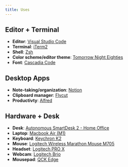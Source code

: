 ```yaml
---
title: Uses
---
```


## Editor + Terminal

- **Editor**: [Visual Studio Code](https://code.visualstudio.com/)
- **Terminal**: [iTerm2](https://iterm2.com/)
- **Shell**: [Zsh](https://ohmyz.sh/)
- **Color scheme/editor theme**: [Tomorrow Night Eighties](https://github.com/chriskempson/tomorrow-theme#tomorrow-night-eighties)
- **Font**: [Cascadia Code](https://github.com/microsoft/cascadia-code)

## Desktop Apps

- **Note-taking/organization**: [Notion](https://www.notion.so/)
- **Clipboard manager**: [Flycut](https://github.com/TermiT/Flycut)
- **Productivty**: [Alfred](https://www.alfredapp.com/)

## Hardware + Desk

- **Desk**: [Autonomous SmartDesk 2 - Home Office](https://www.autonomous.ai/standing-desks/smartdesk-2-home)
- **Laptop**: [Macbook Air (M1)](https://www.apple.com/macbook-air/)
- **Keyboard**: [Keychron K2](https://www.keychron.com/products/keychron-k2-wireless-mechanical-keyboard)
- **Mouse**: [Logitech Wireless Marathon Mouse M705](https://www.logitech.com/en-us/product/m705)
- **Headset**: [Logitech PRO X](https://www.logitechg.com/en-us/products/gaming-audio/pro-x-gaming-headset-blue-voice-mic-tech.981-000817.html)
- **Webcam**: [Logitech Brio](https://www.logitech.com/en-us/products/webcams/brio-4k-hdr-webcam.960-001105.html)
- **Mousepad**: [QCK Edge](https://steelseries.com/gaming-mousepads/qck-edge-series#qck-edge-large)
